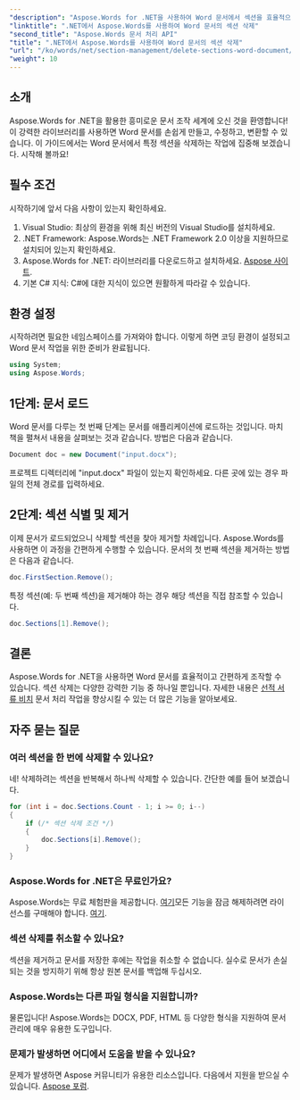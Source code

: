 ```yaml
---
"description": "Aspose.Words for .NET을 사용하여 Word 문서에서 섹션을 효율적으로 삭제하는 방법을 알아보세요. 이 포괄적인 가이드는 삭제에 필요한 전제 조건을 안내합니다."
"linktitle": ".NET에서 Aspose.Words를 사용하여 Word 문서의 섹션 삭제"
"second_title": "Aspose.Words 문서 처리 API"
"title": ".NET에서 Aspose.Words를 사용하여 Word 문서의 섹션 삭제"
"url": "/ko/words/net/section-management/delete-sections-word-document/"
"weight": 10
---
```


## 소개

Aspose.Words for .NET을 활용한 흥미로운 문서 조작 세계에 오신 것을 환영합니다! 이 강력한 라이브러리를 사용하면 Word 문서를 손쉽게 만들고, 수정하고, 변환할 수 있습니다. 이 가이드에서는 Word 문서에서 특정 섹션을 삭제하는 작업에 집중해 보겠습니다. 시작해 볼까요!

## 필수 조건

시작하기에 앞서 다음 사항이 있는지 확인하세요.

1. Visual Studio: 최상의 환경을 위해 최신 버전의 Visual Studio를 설치하세요.
2. .NET Framework: Aspose.Words는 .NET Framework 2.0 이상을 지원하므로 설치되어 있는지 확인하세요.
3. Aspose.Words for .NET: 라이브러리를 다운로드하고 설치하세요. [Aspose 사이트](https://releases.aspose.com/words/net/).
4. 기본 C# 지식: C#에 대한 지식이 있으면 원활하게 따라갈 수 있습니다.

## 환경 설정

시작하려면 필요한 네임스페이스를 가져와야 합니다. 이렇게 하면 코딩 환경이 설정되고 Word 문서 작업을 위한 준비가 완료됩니다.

```csharp
using System;
using Aspose.Words;
```

## 1단계: 문서 로드

Word 문서를 다루는 첫 번째 단계는 문서를 애플리케이션에 로드하는 것입니다. 마치 책을 펼쳐서 내용을 살펴보는 것과 같습니다. 방법은 다음과 같습니다.

```csharp
Document doc = new Document("input.docx");
```

프로젝트 디렉터리에 "input.docx" 파일이 있는지 확인하세요. 다른 곳에 있는 경우 파일의 전체 경로를 입력하세요.

## 2단계: 섹션 식별 및 제거

이제 문서가 로드되었으니 삭제할 섹션을 찾아 제거할 차례입니다. Aspose.Words를 사용하면 이 과정을 간편하게 수행할 수 있습니다. 문서의 첫 번째 섹션을 제거하는 방법은 다음과 같습니다.

```csharp
doc.FirstSection.Remove();
```

특정 섹션(예: 두 번째 섹션)을 제거해야 하는 경우 해당 섹션을 직접 참조할 수 있습니다.

```csharp
doc.Sections[1].Remove();
```

## 결론

Aspose.Words for .NET을 사용하면 Word 문서를 효율적이고 간편하게 조작할 수 있습니다. 섹션 삭제는 다양한 강력한 기능 중 하나일 뿐입니다. 자세한 내용은 [선적 서류 비치](https://reference.aspose.com/words/net/) 문서 처리 작업을 향상시킬 수 있는 더 많은 기능을 알아보세요.

## 자주 묻는 질문

### 여러 섹션을 한 번에 삭제할 수 있나요?
네! 삭제하려는 섹션을 반복해서 하나씩 삭제할 수 있습니다. 간단한 예를 들어 보겠습니다.

```csharp
for (int i = doc.Sections.Count - 1; i >= 0; i--)
{
    if (/* 섹션 삭제 조건 */)
    {
        doc.Sections[i].Remove();
    }
}
```

### Aspose.Words for .NET은 무료인가요?
Aspose.Words는 무료 체험판을 제공합니다. [여기](https://releases.aspose.com/)모든 기능을 잠금 해제하려면 라이선스를 구매해야 합니다. [여기](https://purchase.aspose.com/buy).

### 섹션 삭제를 취소할 수 있나요?
섹션을 제거하고 문서를 저장한 후에는 작업을 취소할 수 없습니다. 실수로 문서가 손실되는 것을 방지하기 위해 항상 원본 문서를 백업해 두십시오.

### Aspose.Words는 다른 파일 형식을 지원합니까?
물론입니다! Aspose.Words는 DOCX, PDF, HTML 등 다양한 형식을 지원하여 문서 관리에 매우 유용한 도구입니다.

### 문제가 발생하면 어디에서 도움을 받을 수 있나요?
문제가 발생하면 Aspose 커뮤니티가 유용한 리소스입니다. 다음에서 지원을 받으실 수 있습니다. [Aspose 포럼](https://forum.aspose.com/c/words/8).